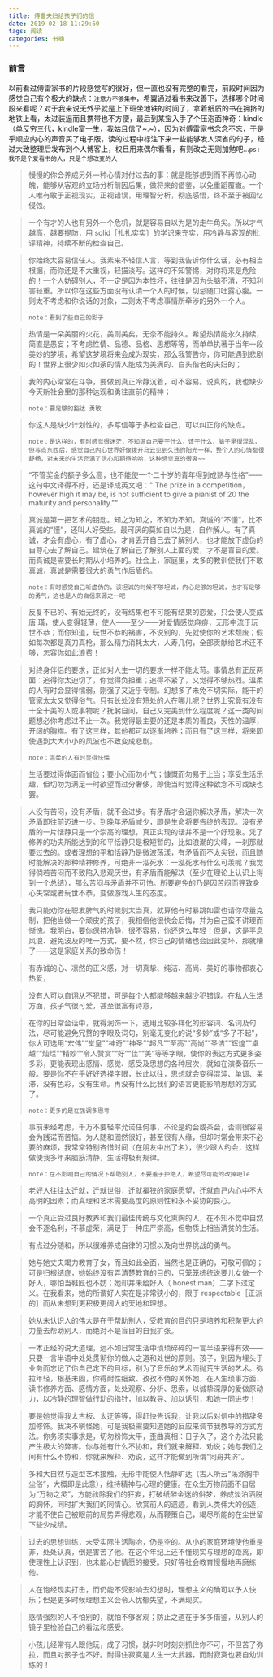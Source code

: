```yaml
---
title: 傅雷夫妇给孩子们的信
date: 2019-02-18 11:29:50
tags: 阅读
categories: 书摘
---
```


### 前言

​    以前看过傅雷家书的片段感觉写的很好，但一直也没有完整的看完，前段时间因为感觉自己有个极大的缺点：`注意力不够集中`，希翼通过看书来改善下，选择哪个时间段来看呢？对于我来说无外乎就是上下班坐地铁的时间了，拿着纸质的书在拥挤的地铁上看，太过装逼而且携带也不方便，最后到某宝入手了个压泡面神奇：kindle（单反穷三代，kindle富一生，我姑且信了~.~），因为对傅雷家书念念不忘，于是乎顺应内心的声音买了电子版，读的过程中标注下来一些能够发人深省的句子，经过大致整理后发布到个人博客上，权且用来偶尔看看，有则改之无则加勉吧...`ps: 我不是个爱看书的人，只是个想改变的人`

> 慢慢的你会养成另外一种心情对付过去的事：就是能够想到而不再惊心动魄，能够从客观的立场分析前因后果，做将来的借鉴，以免重蹈覆辙。一个人唯有敢于正视现实，正视错误，用理智分析，彻底感悟，终不至于被回忆侵蚀。



> 一个有才的人也有另外一个危机，就是容易自以为是的走牛角尖。所以才气越高，越要提防，用 solid［扎扎实实］的学识来充实，用冷静与客观的批评精神，持续不断的检查自己。



> 你始终太容易信任人。我素来不轻信人言，等到我告诉你什么话，必有相当根据，而你还是不大重视，轻描淡写。这样的不知警惕，对你将来是危险的！一个人妨碍别人，不一定是因为本性坏，往往是因为头脑不清，不知利害轻重。所以你在这些方面没有认清一个人的时候，切忌随口吐露心腹。一则太不考虑和你说话的对象，二则太不考虑事情所牵涉的另外一个人。
>
> `note：看到了些自己的影子`



> 热情是一朵美丽的火花，美则美矣，无奈不能持久。希望热情能永久持续，简直是愚妄；不考虑性情、品德、品格、思想等等，而单单执著于当年一段美妙的梦境，希望这梦境将来会成为现实，那么我警告你，你可能遇到悲剧的！世界上很少如火如荼的情人能成为美满的、白头偕老的夫妇的；
>



> 我的内心常常在斗争，要做到真正冷静沉着，可不容易。说真的，我也缺少今天新社会里的那种达观和勇往直前的精神；
>
> `note：要足够的豁达 勇敢`



> 你这人是缺少计划性的，多写信等于多检查自己，可以纠正你的缺点。
>
> `note：是这样的，有时感觉很迷茫，不知道自己要干什么，该干什么，脑子里很混乱，但写点东西后，感觉自己内心世界好像拨开乌云见到久违的阳光一样，整个人的心情都很舒畅，对未来的生活充满了信心和期待哈哈，这种感觉真的很爽~~`



> “不管奖金的额子多么高，也不能使一个二十岁的青年得到成熟与性格”——这句中文译得不好，还是译成英文吧：" The prize in a competition， however high it may be, is not sufficient to give a pianist of 20 the maturity and personality."“



> 真诚是第一把艺术的钥匙。知之为知之，不知为不知。真诚的“不懂”，比不真诚的“懂”，还叫人好受些。最可厌的莫如自以为是，自作解人。有了真诚，才会有虚心，有了虚心，才肯丢开自己去了解别人，也才能放下虚伪的自尊心去了解自己。建筑在了解自己了解别人上面的爱，才不是盲目的爱。而真诚是需要长时期从小培养的。社会上，家庭里，太多的教训使我们不敢真诚，真诚是需要很大的勇气作后盾的。
>
> `note：有时感觉自己听虚伪的，该坦诚的时候不够坦诚，内心足够的坦诚，也才有足够的勇气，这也是人的自信来源之一吧`



> 反复不已的、有始无终的，没有结果也不可能有结果的恋爱，只会使人变成唐·璜，使人变得轻薄，使人——至少——对爱情感觉麻痹，无形中流于玩世不恭；而你知道，玩世不恭的祸害，不说别的，先就使你的艺术颓废；假如每次都是真刀真枪，那么精力消耗太大，人寿几何，全部贡献给艺术还不够，怎容你如此浪费！
>



> 对终身伴侣的要求，正如对人生一切的要求一样不能太苛。事情总有正反两面：追得你太迫切了，你觉得负担重；追得不紧了，又觉得不够热烈。温柔的人有时会显得懦弱，刚强了又近乎专制。幻想多了未免不切实际，能干的管家太太又觉得俗气。只有长处没有短处的人在哪儿呢？世界上究竟有没有十全十美的人或事物呢？抚躬自问，自己又完美到什么程度呢？这一类的问题想必你考虑过不止一次。我觉得最主要的还是本质的善良，天性的温厚，开阔的胸襟。有了这三样，其他都可以逐渐培养；而且有了这三样，将来即使遇到大大小小的风波也不致变成悲剧。
>
> `note：温柔的人有时显得怯懦`



> 生活要过得体面而省俭；要小心而勿小气；慷慨而勿易于上当；享受生活乐趣，但切勿为满足一时欲望而过分奢侈，即使当时觉得这种欲念不可或缺也罢。



> 人没有苦闷，没有矛盾，就不会进步。有矛盾才会逼你解决矛盾，解决一次矛盾即往前迈进一步。到晚年矛盾减少，即是生命将要告终的表现。没有矛盾的一片恬静只是一个崇高的理想，真正实现的话并不是一个好现象。凭了修养的功夫所能达到的和平恬静只是极短暂的，比如浪潮的尖峰，一刹那就要过去的。或者理想的平和恬静乃是微波荡漾，有矛盾而不太尖锐，而且随时能解决的那种精神修养，可绝非一泓死水：一泓死水有什么可羡呢？我觉得倘若苦闷而不致陷入悲观厌世，有矛盾而能解决（至少在理论上认识上得到一个总结），那么苦闷与矛盾并不可怕。所要避免的乃是因苦闷而导致身心失常或者玩世不恭，变做游戏人生的态度。



> 我只能劝你在聪发脾气的时候别太当真，就算他有时暴跳如雷也请你尽量克制，把他当做一个顽皮的孩子，我相信他很快会后悔，并为自己蛮不讲理而惭愧。我明白，要你保持冷静，很不容易，你还这么年轻！但是，这是平息风浪、避免波及的唯一方式，要不然，你自己的情绪也会因此变坏，那就糟了——这是家庭关系的致命伤！
>



> 有赤诚的心、凛然的正义感，对一切真挚、纯洁、高尚、美好的事物都衷心热爱，



> 没有人可以自诩从不犯错，可是每个人都能够越来越少犯错误。在私人生活方面，孩子气很可爱，甚至很富有诗意，



> 在你的日常会话中，就得润饰一下，选用比较多样化的形容词、名词及句法，尽可能避免冗赘的字眼及词句，别毫无变化的说“多妙”或“多了不起”，你大可选用“宏伟”“堂皇”“神奇”“神圣”“超凡”“至高”“高尚”“圣洁”“辉煌”“卓越”“灿烂”“精妙”“令人赞赏”“好”“佳”“美”等等字眼，使你的表达方式更多姿多彩，更能表现出感情、感觉、感受及思想的各种层次，就如在演奏音乐一般。要是你不在乎好好选择字眼，长此以往，思想就会变得混沌、单调、呆滞，没有色彩，没有生命。再没有什么比我们的语言更能影响思想的方式了。
>
> `note：更多的是在强调多思考`



> 事前未经考虑，千万不要轻率允诺任何事，不论是约会或茶会，否则很容易会为践诺而苦恼。为人随和固然很好，甚至很有人缘，但却时常会带来不必要的麻烦，我常常特别吝惜时间（在朋友中出了名），很少跟人约会，这样做使我多年来脑筋清静，生活得极有规律。
>
> `note：在不影响自己的情况下帮助别人，不要羞于拒绝人，希望尽可能的改掉吧le`



> 老好人往往太迁就，迁就世俗，迁就褊狭的家庭愿望，迁就自己内心中不大高明的因素；而真理和艺术需要高度的原则性和永不妥协的良心。



> 一个真正受过良好教养和我们最佳传统与文化熏陶的人，在不知不觉中自然会不逐名利，不慕虚荣，满足于一种庄严崇高，但物质上相当清贫的生活。



> 有点过分随和，所以很难养成自律的习惯以及向世界挑战的勇气。



> 她与她丈夫竭力教育子女，而且如此全面，当然也是正确的，可敬可佩的；可是归根结底，她始终没有弄清楚教育的目的，只笼笼统统说要儿女做一个好人，哪怕当鞋匠也不妨；她却并未给好人（ honest man）二字下过定义。在我看来，她的所谓好人实在是非常狭小的，限于 respectable［正派的］而从未想到更积极更阔大的天地和理想。



> 她从未认识人的伟大是在于帮助别人，受教育的目的只是培养和积聚更大的力量去帮助别人，而绝对不是盲目的自我扩张。



> 一本正经的说大道理，远不如日常生活中琐琐碎碎的一言半语来得有效——只要一言半语中处处贯彻你的做人之道和处世的原则。孩子，别因为埋头于业务而忘记了你自己定下的目标，别为了音乐的艺术而抛荒生活的艺术。弥拉年轻，根基未固，你得耐性细致、孜孜不倦的关怀她，在人生琐事方面、读书修养方面、感情方面，处处观察、分析、思索，以诚挚深厚的爱做原动力，以冷静的理智做行动的指针，加以教导、加以诱引，和她一同进步！



> 要是她觉得我太古板、太迂等等，得赶快告诉我，让我以后对信中的措辞多加修饰。我决不嗔怪她，可是我极需要知道她的反应来调节我教导的方式方法。你务须实事求是，切勿粉饰太平，歪曲真相：日子久了，这个办法只能产生极大的弊害。你与她有什么不协和，我们就来解释、劝说；她与我们之间有什么不协和，你就来解释、劝说，这样才能做到所谓“同舟共济”。



> 多和大自然与造型艺术接触，无形中能使人恬静旷达（古人所云“荡涤胸中尘俗”，大概即是此意），维持精神与心理的健康。在众生万物前面不自居为“万物之灵”，方能祛除我们的狂妄，打破纸醉金迷的俗梦，养成淡泊洒脱的胸怀，同时扩大我们的同情心。欣赏前人的遗迹，看到人类伟大的创造，才能不使自己被眼前的局势弄得悲观，从而鞭策自己，竭尽所能的在尘世留下些少成绩。



> 过去的思想训练，未受实际生活陶冶，仍是空的。从小的家庭环境使他重是非，处处认真，倒是害苦了他。在这个年纪上还不懂现实与理想的距离，即使理性上认识到，也未能心甘情愿的接受。只好等社会教育慢慢地再磨练他。



> 人在饱经现实打击，而仍能不受影响去幻想时，理想主义的确可以予人快乐；但是更多时候理想主义会令人忧郁失望，不满现实。



> 感情强烈的人不怕别的，就怕不够客观；防止之道在于多多借鉴，从别人的镜子里检验自己的看法和感受。



> 小孩儿经常有人跟他玩，成了习惯，就非时时刻刻抓住你不可，不但苦了弥拉，而且对孩子也不好。耐得住寂寞是人生一大武器，而耐寂寞也要自幼训练的！